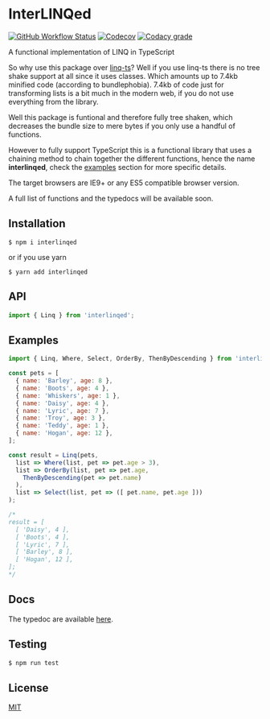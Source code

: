 InterLINQed
=============

[![GitHub Workflow Status](https://img.shields.io/github/workflow/status/ifaxity/linqts/Cypress?style=for-the-badge&logo=github)](https://github.com/iFaxity/linqts/actions)
[![Codecov](https://img.shields.io/codecov/c/github/ifaxity/linqts?style=for-the-badge&logo=codecov)](https://codecov.io/gh/iFaxity/linqts)
[![Codacy grade](https://img.shields.io/codacy/grade/e723a0514a1843e584c7f44fb29d3c63?style=for-the-badge&logo=codacy)](https://app.codacy.com/manual/iFaxity/linqts/dashboard)

A functional implementation of LINQ in TypeScript

So why use this package over [linq-ts](https://www.npmjs.com/package/linqts)?
Well if you use linq-ts there is no tree shake support at all since it uses classes.
Which amounts up to 7.4kb minified code (according to bundlephobia).
7.4kb of code just for transforming lists is a bit much in the modern web, if you do not use everything from the library.

Well this package is funtional and therefore fully tree shaken, which decreases the bundle size to mere bytes if you only use a handful of functions.

However to fully support TypeScript this is a functional library that uses a chaining method to chain together the different functions, hence the name **interlinqed**, check the [examples](#examples) section for more specific details.

The target browsers are IE9+ or any ES5 compatible browser version.

A full list of functions and the typedocs will be available soon.

Installation
--------------------------
`$ npm i interlinqed`

or if you use yarn

`$ yarn add interlinqed`

API
--------------------------

```js
import { Linq } from 'interlinqed';
```

Examples
--------------------------

```js
import { Linq, Where, Select, OrderBy, ThenByDescending } from 'interlinqed';

const pets = [
  { name: 'Barley', age: 8 },
  { name: 'Boots', age: 4 },
  { name: 'Whiskers', age: 1 },
  { name: 'Daisy', age: 4 },
  { name: 'Lyric', age: 7 },
  { name: 'Troy', age: 3 },
  { name: 'Teddy', age: 1 },
  { name: 'Hogan', age: 12 },
];

const result = Linq(pets,
  list => Where(list, pet => pet.age > 3),
  list => OrderBy(list, pet => pet.age,
    ThenByDescending(pet => pet.name)
  ),
  list => Select(list, pet => ([ pet.name, pet.age ]))
);

/*
result = [
  [ 'Daisy', 4 ],
  [ 'Boots', 4 ],
  [ 'Lyric', 7 ],
  [ 'Barley', 8 ],
  [ 'Hogan', 12 ],
];
*/

```

Docs
--------------------------

The typedoc are available [here](https://ifaxity.github.io/interlinqed).

Testing
--------------------------

```sh
$ npm run test
```

License
--------------------------

[MIT](./LICENSE)



